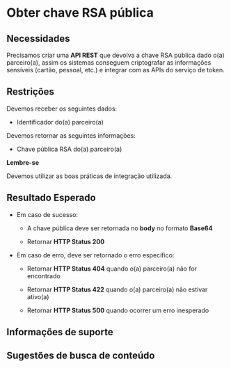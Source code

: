 # Obter chave RSA pública

## Necessidades

Precisamos criar uma **API REST** que devolva a chave RSA pública dado o(a) parceiro(a), assim os sistemas conseguem 
criptografar as informações sensíveis (cartão, pessoal, etc.) e integrar com as APIs do serviço de token.

## Restrições

Devemos receber os seguintes dados:

- Identificador do(a) parceiro(a)

Devemos retornar as seguintes informações:

- Chave pública RSA do(a) parceiro(a)

**Lembre-se** 

Devemos utilizar as boas práticas de integração utilizada.

## Resultado Esperado

- Em caso de sucesso:

    - A chave pública deve ser retornada no **body** no formato **Base64**
    
    - Retornar **HTTP Status 200**
    
- Em caso de erro, deve ser retornado o erro específico:

    - Retornar **HTTP Status 404** quando o(a) parceiro(a) não for encontrado
    
    - Retornar **HTTP Status 422** quando o(a) parceiro(a) não estivar ativo(a)
    
    - Retornar **HTTP Status 500** quando ocorrer um erro inesperado

## Informações de suporte

## Sugestões de busca de conteúdo
